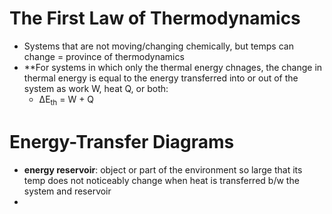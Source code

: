 # The First Law of Thermodynamics
- Systems that are not moving/changing chemically, but temps can change = province of thermodynamics
- **For systems in which only the thermal energy chnages, the change in thermal energy is equal to the energy transferred into or out of the system as work W, heat Q, or both:
	- ΔE<sub>th</sub> = W + Q

# Energy-Transfer Diagrams
- **energy reservoir**: object or part of the environment so large that its temp does not noticeably change when heat is transferred b/w the system and reservoir
- 